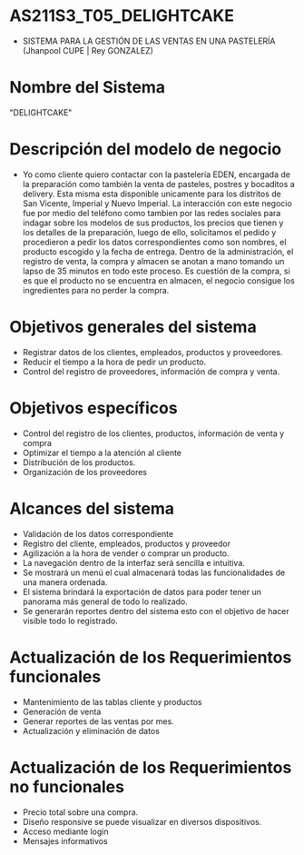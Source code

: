 # AS211S3_T05_DELIGHTCAKE
 
- SISTEMA PARA LA GESTIÓN DE LAS VENTAS EN UNA PASTELERÍA (Jhanpool CUPE | Rey GONZALEZ)
 
 
# Nombre del Sistema 
 
 "DELIGHTCAKE"
 
# Descripción del modelo de negocio 
 
- Yo como cliente quiero contactar con la pastelería EDEN, encargada de la preparación como también la venta de pasteles, postres y bocaditos a delivery. Esta misma esta disponible unicamente para los distritos de San Vicente, Imperial y Nuevo Imperial. La interacción con este negocio fue por medio del teléfono como tambien por las redes sociales para indagar sobre los modelos de sus productos, los precios que tienen y los detalles de la preparación, luego de ello, solicitamos el pedido y procedieron a pedir los datos correspondientes como son nombres, el producto escogido y la fecha de entrega. Dentro de la administración, el registro de venta, la compra y almacen se anotan a mano tomando un lapso de 35 minutos en todo este proceso. Es cuestión de la compra, si es que el producto no se encuentra en almacen, el negocio consigue los ingredientes para no perder la compra.

# Objetivos generales del sistema 
 
+ Registrar datos de los clientes, empleados, productos y proveedores.
+ Reducir el tiempo a la hora de pedir un producto. 
+ Control del registro de proveedores, información de compra y venta.

# Objetivos específicos 

+ Control del registro de los clientes, productos, información de venta y compra
+ Optimizar el tiempo a la atención al cliente
+ Distribución de los productos.
+ Organización de los proveedores

# Alcances del sistema 

+ Validación de los datos correspondiente 
+ Registro del cliente, empleados, productos y proveedor 
+ Agilización a la hora de vender o comprar un producto.
+ La navegación dentro de la interfaz será sencilla e intuitiva.
+ Se mostrará un menú el cual almacenará todas las funcionalidades de una manera ordenada.
+ El sistema brindará la exportación de datos para poder tener un panorama más general de todo lo realizado.
+ Se generarán reportes dentro del sistema esto con el objetivo de hacer visible todo lo registrado.

# Actualización de los Requerimientos funcionales 

+ Mantenimiento de las tablas cliente y  productos
+ Generación de venta
+ Generar reportes de las  ventas por mes.
+ Actualización y eliminación de datos

# Actualización de los Requerimientos no funcionales

+ Precio total sobre una compra.
+ Diseño responsive se puede visualizar en diversos dispositivos.
+ Acceso mediante login
+ Mensajes informativos
